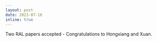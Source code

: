 ```yaml
---
layout: post
date: 2023-07-16
inline: true
---
```


Two RAL papers accepted - Congratulations to Hongxiang and Xuan.